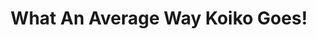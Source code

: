 --- 
title: "What An Average Way Koiko Goes!"
publishdate: "2018-12-23T16:48:46+02:00"
src: "https://365manga.net/manga/what-an-average-way-koiko-goes"
image: "https://data.365manga.net/images/thumbnails/32728-what-an-average-way-koiko-goes.jpg"
description: " Koiko has lived her life under an overly-attached mother and a distant, neglectful sister. While she dislikes the idea of drowning in it, Koiko still wants to be in love, so she settles for being an average high schooler with an average boyfriend and an average relationship. One day, the most popular boy in school, Tsurugi, sends her a message: 'Your boyfriend is…"
---
